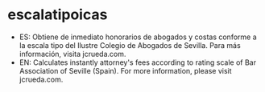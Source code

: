 # escalatipoicas
- ES: Obtiene de inmediato honorarios de abogados y costas conforme a la escala tipo del Ilustre Colegio de Abogados de Sevilla. Para más información, visita jcrueda.com. 
- EN: Calculates instantly attorney's fees according to rating scale of Bar Association of Seville (Spain). For more information, please visit jcrueda.com.
